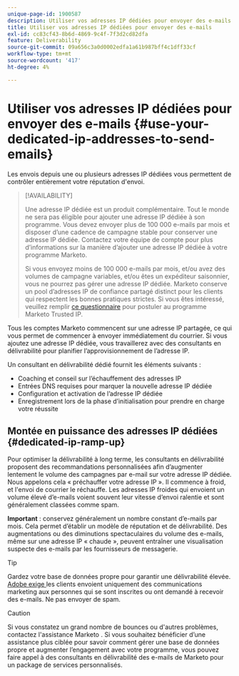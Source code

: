 ```yaml
---
unique-page-id: 1900587
description: Utiliser vos adresses IP dédiées pour envoyer des e-mails - Documents Marketo - Documentation du produit
title: Utiliser vos adresses IP dédiées pour envoyer des e-mails
exl-id: cc83cf43-8b6d-4869-9c4f-7f3d2cd82dfa
feature: Deliverability
source-git-commit: 09a656c3a0d0002edfa1a61b987bff4c1dff33cf
workflow-type: tm+mt
source-wordcount: '417'
ht-degree: 4%

---
```


# Utiliser vos adresses IP dédiées pour envoyer des e-mails {#use-your-dedicated-ip-addresses-to-send-emails}

Les envois depuis une ou plusieurs adresses IP dédiées vous permettent de contrôler entièrement votre réputation d&#39;envoi.

>[!AVAILABILITY]
>
>Une adresse IP dédiée est un produit complémentaire. Tout le monde ne sera pas éligible pour ajouter une adresse IP dédiée à son programme. Vous devez envoyer plus de 100 000 e-mails par mois et disposer d’une cadence de campagne stable pour conserver une adresse IP dédiée. Contactez votre équipe de compte pour plus d’informations sur la manière d’ajouter une adresse IP dédiée à votre programme Marketo.
>
>Si vous envoyez moins de 100 000 e-mails par mois, et/ou avez des volumes de campagne variables, et/ou êtes un expéditeur saisonnier, vous ne pourrez pas gérer une adresse IP dédiée. Marketo conserve un pool d’adresses IP de confiance partagé distinct pour les clients qui respectent les bonnes pratiques strictes. Si vous êtes intéressé, veuillez remplir [ce questionnaire](https://na-sjg.marketo.com/lp/marketoprivacydemo/Trusted-IP-Sending-Range-Program.html) pour postuler au programme Marketo Trusted IP.

Tous les comptes Marketo commencent sur une adresse IP partagée, ce qui vous permet de commencer à envoyer immédiatement du courrier. Si vous ajoutez une adresse IP dédiée, vous travaillerez avec des consultants en délivrabilité pour planifier l’approvisionnement de l’adresse IP.

Un consultant en délivrabilité dédié fournit les éléments suivants :

* Coaching et conseil sur l’échauffement des adresses IP
* Entrées DNS requises pour marquer la nouvelle adresse IP dédiée
* Configuration et activation de l’adresse IP dédiée
* Enregistrement lors de la phase d’initialisation pour prendre en charge votre réussite

## Montée en puissance des adresses IP dédiées {#dedicated-ip-ramp-up}

Pour optimiser la délivrabilité à long terme, les consultants en délivrabilité proposent des recommandations personnalisées afin d’augmenter lentement le volume des campagnes par e-mail sur votre adresse IP dédiée. Nous appelons cela « préchauffer votre adresse IP ». Il commence à froid, et l&#39;envoi de courrier le réchauffe. Les adresses IP froides qui envoient un volume élevé d’e-mails voient souvent leur vitesse d’envoi ralentie et sont généralement classées comme spam.

**Important** : conservez généralement un nombre constant d’e-mails par mois. Cela permet d’établir un modèle de réputation et de délivrabilité. Des augmentations ou des diminutions spectaculaires du volume des e-mails, même sur une adresse IP « chaude », peuvent entraîner une visualisation suspecte des e-mails par les fournisseurs de messagerie.

>[!TIP]
>
>Gardez votre base de données propre pour garantir une délivrabilité élevée. [Adobe exige ](https://www.adobe.com/fr/legal/terms/aup.html) les clients envoient uniquement des communications marketing aux personnes qui se sont inscrites ou ont demandé à recevoir des e-mails. Ne pas envoyer de spam.

>[!CAUTION]
>
>Si vous constatez un grand nombre de bounces ou d&#39;autres problèmes, contactez l&#39;assistance Marketo [](https://nation.marketo.com/t5/Support/ct-p/Support). Si vous souhaitez bénéficier d’une assistance plus ciblée pour savoir comment gérer une base de données propre et augmenter l’engagement avec votre programme, vous pouvez faire appel à des consultants en délivrabilité des e-mails de Marketo pour un package de services personnalisés.
